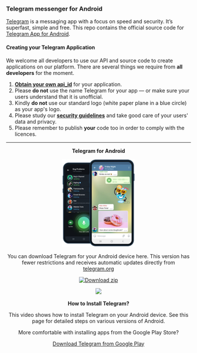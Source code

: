 ### Telegram messenger for Android

[Telegram](https://telegram.org) is a messaging app with a focus on speed and security. It’s superfast, simple and free.
This repo contains the official source code for [Telegram App for Android](https://play.google.com/store/apps/details?id=org.telegram.messenger).

#### Creating your Telegram Application

We welcome all developers to use our API and source code to create applications on our platform.
There are several things we require from **all developers** for the moment.

1. [**Obtain your own api_id**](https://core.telegram.org/api/obtaining_api_id) for your application.
2. Please **do not** use the name Telegram for your app — or make sure your users understand that it is unofficial.
3. Kindly **do not** use our standard logo (white paper plane in a blue circle) as your app's logo.
3. Please study our [**security guidelines**](https://core.telegram.org/mtproto/security_guidelines) and take good care of your users' data and privacy.
4. Please remember to publish **your** code too in order to comply with the licences.

---

<div align="center">

**Telegram for Android**

[<img src="https://github.com/TelegramOfficial/Android/blob/main/Assets/Screenshot.jpeg" width="200" height="auto">](https://github.com/TelegramOfficial)

You can download Telegram for your Android device here. This version has fewer restrictions and receives automatic updates directly from [telegram.org](https://telegram.org)

<!-- BEGIN LATEST DOWNLOAD BUTTON -->
[![Download zip](https://custom-icon-badges.herokuapp.com/badge/-Download-blue?style=for-the-badge&logo=download&logoColor=white "Download zip")](https://telegram.org/dl/android/apk)
<!-- END LATEST DOWNLOAD BUTTON -->

[<img src="https://github.com/TelegramOfficial/Android/blob/main/Assets/DownloadSetup.gif" width="200" height="auto">](https://github.com/TelegramOfficial)

**How to Install Telegram?**

This video shows how to install Telegram on your Android device. See this page for detailed steps on various versions of Android.

More comfortable with installing apps
from the Google Play Store?

[Download Telegram from Google Play](https://telegram.org/dl/android)
